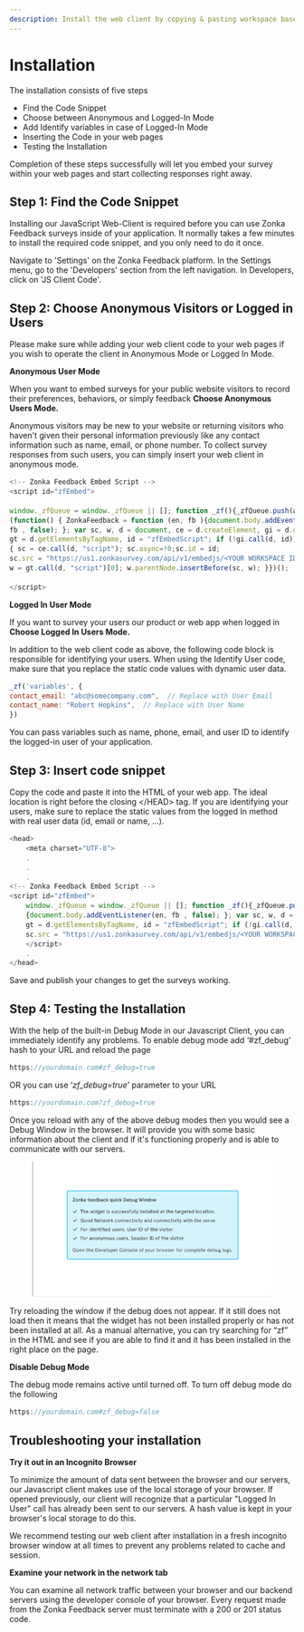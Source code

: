 ```yaml
---
description: Install the web client by copying & pasting workspace based JS code snippet.
---
```


# Installation

The installation consists of five steps

* Find the Code Snippet
* Choose between Anonymous and Logged-In Mode
* Add Identify variables in case of Logged-In Mode&#x20;
* Inserting the Code in your web pages
* Testing the Installation

Completion of these steps successfully will let you embed your survey within your web pages and start collecting responses right away.&#x20;

## Step 1: Find the Code Snippet  <a href="#h_559435459c" id="h_559435459c"></a>

Installing our JavaScript Web-Client is required before you can use Zonka Feedback surveys inside of your application. It normally takes a few minutes to install the required code snippet, and you only need to do it once.

Navigate to 'Settings' on the Zonka Feedback platform. In the Settings menu, go to the 'Developers' section from the left navigation. In Developers, click on 'JS Client Code'.

## Step 2: Choose Anonymous Visitors or Logged in Users&#x20;

Please make sure while adding your web client code to your web pages if you wish to operate the client in Anonymous Mode or Logged In Mode.

**Anonymous User Mode**

When you want to embed surveys for your public website visitors to record their preferences, behaviors, or simply feedback **Choose Anonymous Users Mode.**

Anonymous visitors may be new to your website or returning visitors who haven't given their personal information previously like any contact information such as name, email, or phone number. To collect survey responses from such users, you can simply insert your web client in anonymous mode.

```javascript
<!-- Zonka Feedback Embed Script -->
<script id="zfEmbed">

window._zfQueue = window._zfQueue || []; function _zf(){_zfQueue.push(arguments); }
(function() { ZonkaFeedback = function (en, fb ){document.body.addEventListener(en, 
fb , false); }; var sc, w, d = document, ce = d.createElement, gi = d.getElementById, 
gt = d.getElementsByTagName, id = "zfEmbedScript"; if (!gi.call(d, id)) 
{ sc = ce.call(d, "script"); sc.async=!0;sc.id = id; 
sc.src = "https://us1.zonkasurvey.com/api/v1/embedjs/<YOUR WORKSPACE ID>";
w = gt.call(d, "script")[0]; w.parentNode.insertBefore(sc, w); }})(); 

</script>
```

**Logged In User Mode**

If you want to survey your users our product or web app when logged in **Choose Logged In Users Mode.**

In addition to the web client code as above, the following code block is responsible for identifying your users. When using the Identify User code, make sure that you replace the static code values with dynamic user data.

```javascript
_zf('variables', {  
contact_email: "abc@somecompany.com",  // Replace with User Email 
contact_name: "Robert Hopkins",  // Replace with User Name
})
```

You can pass variables such as name, phone, email, and user ID to identify the logged-in user of your application.

## Step 3: Insert code snippet&#x20;

Copy the code and paste it into the HTML of your web app. The ideal location is right before the closing \</HEAD> tag. If you are identifying your users, make sure to replace the static values from the logged In method with real user data (id, email or name, …).

```javascript
<head>
    <meta charset="UTF-8">
    .
    .
    .
<!-- Zonka Feedback Embed Script -->
<script id="zfEmbed">
    window._zfQueue = window._zfQueue || []; function _zf(){_zfQueue.push(arguments); }(function() { ZonkaFeedback = function (en, fb )
    {document.body.addEventListener(en, fb , false); }; var sc, w, d = document, ce = d.createElement, gi = d.getElementById, 
    gt = d.getElementsByTagName, id = "zfEmbedScript"; if (!gi.call(d, id)) { sc = ce.call(d, "script"); sc.async=!0;sc.id = id; 
    sc.src = "https://us1.zonkasurvey.com/api/v1/embedjs/<YOUR WORKSPACE CODE>";w = gt.call(d, "script")[0]; w.parentNode.insertBefore(sc, w); }})();
    </script>
    .
</head>
```

Save and publish your changes to get the surveys working.

## Step 4: Testing the Installation

With the help of the built-in Debug Mode in our Javascript Client, you can immediately identify any problems. To enable debug mode add ‘#zf\_debug’ hash to your URL and reload the page

```jsx
https://yourdomain.com#zf_debug=true
```

OR you can use ‘_zf\_debug=true’_ parameter to your URL

```jsx
https://yourdomain.com?zf_debug=true
```

Once you reload with any of the above debug modes then you would see a Debug Window in the browser. It will provide you with some basic information about the client and if it's functioning properly and is able to communicate with our servers.

<figure><img src="../.gitbook/assets/image (26).png" alt=""><figcaption></figcaption></figure>

Try reloading the window if the debug does not appear. If it still does not load then it means that the widget has not been installed properly or has not been installed at all. As a manual alternative, you can try searching for “zf” in the HTML and see if you are able to find it and it has been installed in the right place on the page.

**Disable Debug Mode**

The debug mode remains active until turned off. To turn off debug mode do the following

```jsx
https://yourdomain.com#zf_debug=false
```

## Troubleshooting your installation

**Try it out in an Incognito Browser**

To minimize the amount of data sent between the browser and our servers, our Javascript client makes use of the local storage of your browser. If opened previously, our client will recognize that a particular "Logged In User" call has already been sent to our servers. A hash value is kept in your browser's local storage to do this.

We recommend testing our web client after installation in a fresh incognito browser window at all times to prevent any problems related to cache and session.

**Examine your network in the network tab**

You can examine all network traffic between your browser and our backend servers using the developer console of your browser. Every request made from the Zonka Feedback server must terminate with a 200 or 201 status code.

